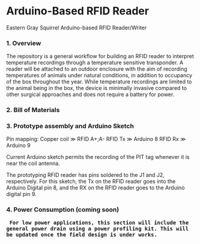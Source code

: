 # Arduino-Based RFID Reader

Eastern Gray Squirrel Arduino-based RFID Reader/Writer 

<h3> 1. Overview </h3>
The repository is a general workflow for building an RFID reader to interpret temperature recordings through a temperature sensitive transponder. A reader will be attached to an outdoor enclosure with the aim of recording temperatures of animals under natural conditions, in addition to occupancy of the box throughout the year. While temperature recordings are limited to the animal being in the box, the device is minimally invasive compared to other surgical approaches and does not require a battery for power. 

<h3>2. Bill of Materials</h3>

<h3>3. Prototype assembly and Arduino Sketch</h3>

Pin mapping:
Copper coil ≫ RFID A+;A-
RFID Tx ≫ Arduino 8
RFID Rx ≫ Arduino 9

Current Arduino sketch permits the recording of the PIT tag whenever it is near the coil antenna. 

The prototyping RFID reader has pins soldered to the J1 and J2, respectively. For this sketch, the Tx on the RFID reader goes into the Arduino Digital pin 8, and the RX on the RFID reader goes to the Arduino digital pin 9.


<h3>4. Power Consumption (coming soon)<h/3>
     
     For low power applications, this section will include the general power drain using a power profiling kit. This will be updated once the field design is under works. 
